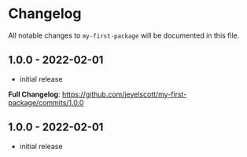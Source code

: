 # Changelog

All notable changes to `my-first-package` will be documented in this file.

## 1.0.0 - 2022-02-01

- initial release

**Full Changelog**: https://github.com/jeyelscott/my-first-package/commits/1.0.0

## 1.0.0 - 2022-02-01

- initial release
